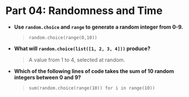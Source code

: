 # Part 04: Randomness and Time

- **Use `random.choice` and `range` to generate a random integer from 0-9.**
    > `random.choice(range(0,10))`

- **What will `random.choice(list([1, 2, 3, 4]))` produce?**
    > A value from 1 to 4, selected at random.

- **Which of the following lines of code takes the sum of 10 random integers between 0 and 9?**
    > `sum(random.choice(range(10)) for i in range(10))`